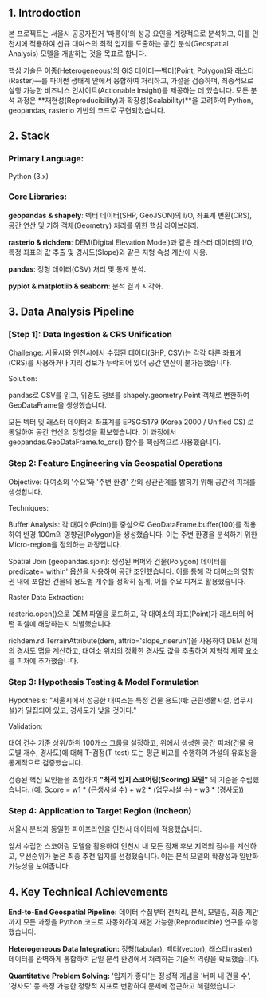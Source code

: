 ## 1. Introdoction
본 프로젝트는 서울시 공공자전거 '따릉이'의 성공 요인을 계량적으로 분석하고, 이를 인천시에 적용하여 신규 대여소의 최적 입지를 도출하는 공간 분석(Geospatial Analysis) 모델을 개발하는 것을 목표로 합니다.

핵심 기술은 이종(Heterogeneous)의 GIS 데이터—벡터(Point, Polygon)와 래스터(Raster)—를 파이썬 생태계 안에서 융합하여 처리하고, 가설을 검증하며, 최종적으로 실행 가능한 비즈니스 인사이트(Actionable Insight)를 제공하는 데 있습니다. 모든 분석 과정은 **재현성(Reproducibility)과 확장성(Scalability)**을 고려하여 Python, geopandas, rasterio 기반의 코드로 구현되었습니다.

## 2. Stack
### Primary Language:
Python (3.x)

### Core Libraries:

**geopandas & shapely**: 벡터 데이터(SHP, GeoJSON)의 I/O, 좌표계 변환(CRS), 공간 연산 및 기하 객체(Geometry) 처리를 위한 핵심 라이브러리.

**rasterio & richdem**: DEM(Digital Elevation Model)과 같은 래스터 데이터의 I/O, 특정 좌표의 값 추출 및 경사도(Slope)와 같은 지형 속성 계산에 사용.

**pandas**: 정형 데이터(CSV) 처리 및 통계 분석.

**pyplot & matplotlib & seaborn**: 분석 결과 시각화.

## 3. Data Analysis Pipeline
### [Step 1]: Data Ingestion & CRS Unification
Challenge: 서울시와 인천시에서 수집된 데이터(SHP, CSV)는 각각 다른 좌표계(CRS)를 사용하거나 지리 정보가 누락되어 있어 공간 연산이 불가능했습니다.

Solution:

pandas로 CSV를 읽고, 위경도 정보를 shapely.geometry.Point 객체로 변환하여 GeoDataFrame을 생성했습니다.

모든 벡터 및 래스터 데이터의 좌표계를 EPSG:5179 (Korea 2000 / Unified CS) 로 통일하여 공간 연산의 정합성을 확보했습니다. 이 과정에서 geopandas.GeoDataFrame.to_crs() 함수를 핵심적으로 사용했습니다.

### Step 2: Feature Engineering via Geospatial Operations
Objective: 대여소의 '수요'와 '주변 환경' 간의 상관관계를 밝히기 위해 공간적 피처를 생성합니다.

Techniques:

Buffer Analysis: 각 대여소(Point)를 중심으로 GeoDataFrame.buffer(100)를 적용하여 반경 100m의 영향권(Polygon)을 생성했습니다. 이는 주변 환경을 분석하기 위한 Micro-region을 정의하는 과정입니다.

Spatial Join (geopandas.sjoin): 생성된 버퍼와 건물(Polygon) 데이터를 predicate='within' 옵션을 사용하여 공간 조인했습니다. 이를 통해 각 대여소의 영향권 내에 포함된 건물의 용도별 개수를 정확히 집계, 이를 주요 피처로 활용했습니다.

Raster Data Extraction:

rasterio.open()으로 DEM 파일을 로드하고, 각 대여소의 좌표(Point)가 래스터의 어떤 픽셀에 해당하는지 식별했습니다.

richdem.rd.TerrainAttribute(dem, attrib='slope_riserun')을 사용하여 DEM 전체의 경사도 맵을 계산하고, 대여소 위치의 정확한 경사도 값을 추출하여 지형적 제약 요소를 피처에 추가했습니다.

### Step 3: Hypothesis Testing & Model Formulation
Hypothesis: "서울시에서 성공한 대여소는 특정 건물 용도(예: 근린생활시설, 업무시설)가 밀집되어 있고, 경사도가 낮을 것이다."

Validation:

대여 건수 기준 상위/하위 100개소 그룹을 설정하고, 위에서 생성한 공간 피처(건물 용도별 개수, 경사도)에 대해 T-검정(T-test) 또는 평균 비교를 수행하여 가설의 유효성을 통계적으로 검증했습니다.

검증된 핵심 요인들을 조합하여 **"최적 입지 스코어링(Scoring) 모델"** 의 기준을 수립했습니다. (예: Score = w1 * (근생시설 수) + w2 * (업무시설 수) - w3 * (경사도))

### Step 4: Application to Target Region (Incheon)
서울시 분석과 동일한 파이프라인을 인천시 데이터에 적용했습니다.

앞서 수립한 스코어링 모델을 활용하여 인천시 내 모든 잠재 후보 지역의 점수를 계산하고, 우선순위가 높은 최종 추천 입지를 선정했습니다. 이는 분석 모델의 확장성과 일반화 가능성을 보여줍니다.

## 4. Key Technical Achievements
**End-to-End Geospatial Pipeline:** 데이터 수집부터 전처리, 분석, 모델링, 최종 제안까지 모든 과정을 Python 코드로 자동화하여 재현 가능한(Reproducible) 연구를 수행했습니다.

**Heterogeneous Data Integration:** 정형(tabular), 벡터(vector), 래스터(raster) 데이터를 완벽하게 통합하여 단일 분석 환경에서 처리하는 기술적 역량을 확보했습니다.

**Quantitative Problem Solving:** '입지가 좋다'는 정성적 개념을 '버퍼 내 건물 수', '경사도' 등 측정 가능한 정량적 지표로 변환하여 문제에 접근하고 해결했습니다.